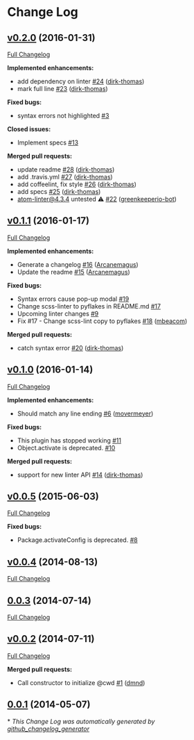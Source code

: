 # Change Log

## [v0.2.0](https://github.com/AtomLinter/linter-pyflakes/tree/v0.2.0) (2016-01-31)

[Full Changelog](https://github.com/AtomLinter/linter-pyflakes/compare/v0.1.1...v0.2.0)

**Implemented enhancements:**

- add dependency on linter [\#24](https://github.com/AtomLinter/linter-pyflakes/pull/24) ([dirk-thomas](https://github.com/dirk-thomas))
- mark full line [\#23](https://github.com/AtomLinter/linter-pyflakes/pull/23) ([dirk-thomas](https://github.com/dirk-thomas))

**Fixed bugs:**

- syntax errors not highlighted [\#3](https://github.com/AtomLinter/linter-pyflakes/issues/3)

**Closed issues:**

- Implement specs [\#13](https://github.com/AtomLinter/linter-pyflakes/issues/13)

**Merged pull requests:**

- update readme [\#28](https://github.com/AtomLinter/linter-pyflakes/pull/28) ([dirk-thomas](https://github.com/dirk-thomas))
- add .travis.yml [\#27](https://github.com/AtomLinter/linter-pyflakes/pull/27) ([dirk-thomas](https://github.com/dirk-thomas))
- add coffeelint, fix style [\#26](https://github.com/AtomLinter/linter-pyflakes/pull/26) ([dirk-thomas](https://github.com/dirk-thomas))
- add specs [\#25](https://github.com/AtomLinter/linter-pyflakes/pull/25) ([dirk-thomas](https://github.com/dirk-thomas))
- atom-linter@4.3.4 untested ⚠️ [\#22](https://github.com/AtomLinter/linter-pyflakes/pull/22) ([greenkeeperio-bot](https://github.com/greenkeeperio-bot))

## [v0.1.1](https://github.com/AtomLinter/linter-pyflakes/tree/v0.1.1) (2016-01-17)
[Full Changelog](https://github.com/AtomLinter/linter-pyflakes/compare/v0.1.0...v0.1.1)

**Implemented enhancements:**

- Generate a changelog [\#16](https://github.com/AtomLinter/linter-pyflakes/pull/16) ([Arcanemagus](https://github.com/Arcanemagus))
- Update the readme [\#15](https://github.com/AtomLinter/linter-pyflakes/pull/15) ([Arcanemagus](https://github.com/Arcanemagus))

**Fixed bugs:**

- Syntax errors cause pop-up modal [\#19](https://github.com/AtomLinter/linter-pyflakes/issues/19)
- Change scss-linter to pyflakes in README.md [\#17](https://github.com/AtomLinter/linter-pyflakes/issues/17)
- Upcoming linter changes [\#9](https://github.com/AtomLinter/linter-pyflakes/issues/9)
- Fix \#17 - Change scss-lint copy to pyflakes [\#18](https://github.com/AtomLinter/linter-pyflakes/pull/18) ([mbeacom](https://github.com/mbeacom))

**Merged pull requests:**

- catch syntax error [\#20](https://github.com/AtomLinter/linter-pyflakes/pull/20) ([dirk-thomas](https://github.com/dirk-thomas))

## [v0.1.0](https://github.com/AtomLinter/linter-pyflakes/tree/v0.1.0) (2016-01-14)
[Full Changelog](https://github.com/AtomLinter/linter-pyflakes/compare/v0.0.5...v0.1.0)

**Implemented enhancements:**

- Should match any line ending [\#6](https://github.com/AtomLinter/linter-pyflakes/pull/6) ([movermeyer](https://github.com/movermeyer))

**Fixed bugs:**

- This plugin has stopped working [\#11](https://github.com/AtomLinter/linter-pyflakes/issues/11)
- Object.activate is deprecated. [\#10](https://github.com/AtomLinter/linter-pyflakes/issues/10)

**Merged pull requests:**

- support for new linter API [\#14](https://github.com/AtomLinter/linter-pyflakes/pull/14) ([dirk-thomas](https://github.com/dirk-thomas))

## [v0.0.5](https://github.com/AtomLinter/linter-pyflakes/tree/v0.0.5) (2015-06-03)
[Full Changelog](https://github.com/AtomLinter/linter-pyflakes/compare/v0.0.4...v0.0.5)

**Fixed bugs:**

- Package.activateConfig is deprecated. [\#8](https://github.com/AtomLinter/linter-pyflakes/issues/8)

## [v0.0.4](https://github.com/AtomLinter/linter-pyflakes/tree/v0.0.4) (2014-08-13)
[Full Changelog](https://github.com/AtomLinter/linter-pyflakes/compare/0.0.3...v0.0.4)

## [0.0.3](https://github.com/AtomLinter/linter-pyflakes/tree/0.0.3) (2014-07-14)
[Full Changelog](https://github.com/AtomLinter/linter-pyflakes/compare/v0.0.2...0.0.3)

## [v0.0.2](https://github.com/AtomLinter/linter-pyflakes/tree/v0.0.2) (2014-07-11)
[Full Changelog](https://github.com/AtomLinter/linter-pyflakes/compare/0.0.1...v0.0.2)

**Merged pull requests:**

- Call constructor to initialize @cwd [\#1](https://github.com/AtomLinter/linter-pyflakes/pull/1) ([dmnd](https://github.com/dmnd))

## [0.0.1](https://github.com/AtomLinter/linter-pyflakes/tree/0.0.1) (2014-05-07)


\* *This Change Log was automatically generated by [github_changelog_generator](https://github.com/skywinder/Github-Changelog-Generator)*
